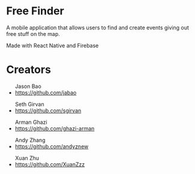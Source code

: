 <h1>Free Finder</h1>
<p>A mobile application that allows users to find and create events giving out free stuff on the map.</p>
<p>Made with React Native and Firebase</p>

<h1>Creators</h1>
<ul>
Jason Bao
<li><a href = https://github.com/jabao>https://github.com/jabao</a></li>
</ul>

<ul>
Seth Girvan
<li><a href = https://github.com/sgirvan>https://github.com/sgirvan</a></li>
</ul>

<ul>
Arman Ghazi
<li><a href = https://github.com/ghazi-arman>https://github.com/ghazi-arman</a></li>
</ul>

<ul>
Andy Zhang
<li><a href = https://github.com/andyznew>https://github.com/andyznew</a></li>
</ul>

<ul>
Xuan Zhu
<li><a href = https://github.com/XuanZzz>https://github.com/XuanZzz</a></li>
</ul>
